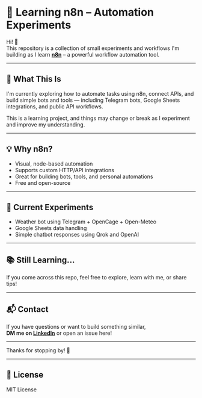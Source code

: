 # 🔧 Learning n8n – Automation Experiments

Hi! 👋  
This repository is a collection of small experiments and workflows I'm building as I learn **[n8n](https://n8n.io/)** – a powerful workflow automation tool.

---

## 🚀 What This Is

I'm currently exploring how to automate tasks using n8n, connect APIs, and build simple bots and tools — including Telegram bots, Google Sheets integrations, and public API workflows.

This is a learning project, and things may change or break as I experiment and improve my understanding.

---

## 💡 Why n8n?

- Visual, node-based automation  
- Supports custom HTTP/API integrations  
- Great for building bots, tools, and personal automations  
- Free and open-source

---

## 🧪 Current Experiments

- Weather bot using Telegram + OpenCage + Open-Meteo  
- Google Sheets data handling  
- Simple chatbot responses using Qrok and OpenAI  

---

## 📚 Still Learning...

If you come across this repo, feel free to explore, learn with me, or share tips!

---

## 📬 Contact

If you have questions or want to build something similar,  
**DM me on [LinkedIn](https://www.linkedin.com/in/mareeswaranc)** or open an issue here!

---

Thanks for stopping by! 🙌

---

## 📄 License

MIT License
